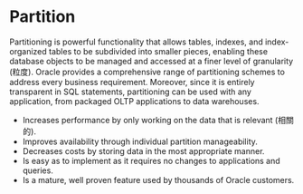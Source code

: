 # Partition
Partitioning is powerful functionality that allows tables, indexes, and index-organized tables to be subdivided into smaller pieces, enabling these database objects to be managed and accessed at a finer level of granularity (粒度). Oracle provides a comprehensive range of partitioning schemes to address every business requirement. Moreover, since it is entirely transparent in SQL statements, partitioning can be used with any application, from packaged OLTP applications to data warehouses.
- Increases performance by only working on the data that is relevant (相關的).
- Improves availability through individual partition manageability.
- Decreases costs by storing data in the most appropriate manner.
- Is easy as to implement as it requires no changes to applications and queries.
- Is a mature, well proven feature used by thousands of Oracle customers.
